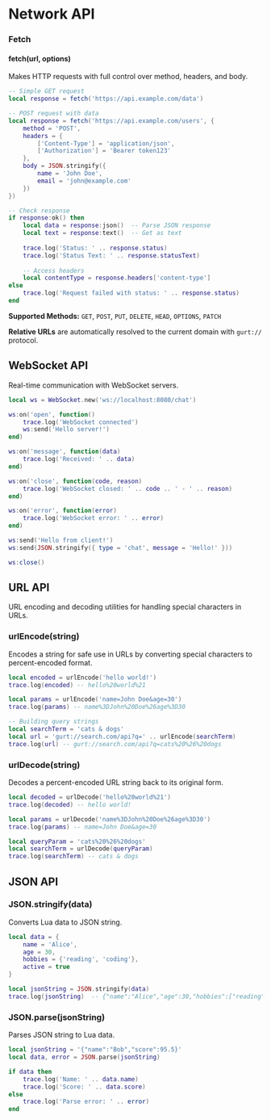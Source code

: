 # Network API

### Fetch

#### fetch(url, options)

Makes HTTP requests with full control over method, headers, and body.

```lua
-- Simple GET request
local response = fetch('https://api.example.com/data')

-- POST request with data
local response = fetch('https://api.example.com/users', {
    method = 'POST',
    headers = {
        ['Content-Type'] = 'application/json',
        ['Authorization'] = 'Bearer token123'
    },
    body = JSON.stringify({
        name = 'John Doe',
        email = 'john@example.com'
    })
})

-- Check response
if response:ok() then
    local data = response:json()  -- Parse JSON response
    local text = response:text()  -- Get as text
    
    trace.log('Status: ' .. response.status)
    trace.log('Status Text: ' .. response.statusText)
    
    -- Access headers
    local contentType = response.headers['content-type']
else
    trace.log('Request failed with status: ' .. response.status)
end
```

**Supported Methods:** `GET`, `POST`, `PUT`, `DELETE`, `HEAD`, `OPTIONS`, `PATCH`

**Relative URLs** are automatically resolved to the current domain with `gurt://` protocol.

## WebSocket API

Real-time communication with WebSocket servers.

```lua
local ws = WebSocket.new('ws://localhost:8080/chat')

ws:on('open', function()
    trace.log('WebSocket connected')
    ws:send('Hello server!')
end)

ws:on('message', function(data)
    trace.log('Received: ' .. data)
end)

ws:on('close', function(code, reason)
    trace.log('WebSocket closed: ' .. code .. ' - ' .. reason)
end)

ws:on('error', function(error)
    trace.log('WebSocket error: ' .. error)
end)

ws:send('Hello from client!')
ws:send(JSON.stringify({ type = 'chat', message = 'Hello!' }))

ws:close()
```

## URL API

URL encoding and decoding utilities for handling special characters in URLs.

### urlEncode(string)

Encodes a string for safe use in URLs by converting special characters to percent-encoded format.

```lua
local encoded = urlEncode('hello world!')
trace.log(encoded) -- hello%20world%21

local params = urlEncode('name=John Doe&age=30')
trace.log(params) -- name%3DJohn%20Doe%26age%3D30

-- Building query strings
local searchTerm = 'cats & dogs'
local url = 'gurt://search.com/api?q=' .. urlEncode(searchTerm)
trace.log(url) -- gurt://search.com/api?q=cats%20%26%20dogs
```

### urlDecode(string)

Decodes a percent-encoded URL string back to its original form.

```lua
local decoded = urlDecode('hello%20world%21')
trace.log(decoded) -- hello world!

local params = urlDecode('name%3DJohn%20Doe%26age%3D30')
trace.log(params) -- name=John Doe&age=30

local queryParam = 'cats%20%26%20dogs'
local searchTerm = urlDecode(queryParam)
trace.log(searchTerm) -- cats & dogs
```

## JSON API

### JSON.stringify(data)

Converts Lua data to JSON string.

```lua
local data = {
    name = 'Alice',
    age = 30,
    hobbies = {'reading', 'coding'},
    active = true
}

local jsonString = JSON.stringify(data)
trace.log(jsonString)  -- {"name":"Alice","age":30,"hobbies":["reading","coding"],"active":true}
```

### JSON.parse(jsonString)

Parses JSON string to Lua data.

```lua
local jsonString = '{"name":"Bob","score":95.5}'
local data, error = JSON.parse(jsonString)

if data then
    trace.log('Name: ' .. data.name)
    trace.log('Score: ' .. data.score)
else
    trace.log('Parse error: ' .. error)
end
```

